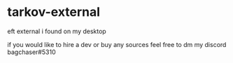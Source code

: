 # tarkov-external

eft external i found on my desktop 

if you would like to hire a dev or buy any sources feel free to dm my discord bagchaser#5310 
